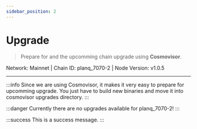 ```yaml
---
sidebar_position: 2
---
```


# Upgrade

> Prepare for and the upcomming chain upgrade using **Cosmovisor**.

Network: Mainnet | Chain ID: planq_7070-2 | Node Version: v1.0.5
<hr/>

:::info
Since we are using Cosmovisor, it makes it very easy to prepare for upcomming upgrade. You just have to build new binaries and move it into cosmovisor upgrades directory.
:::

:::danger
Currently there are no upgrades available for planq_7070-2!
:::

:::success
This is a success message.
:::


